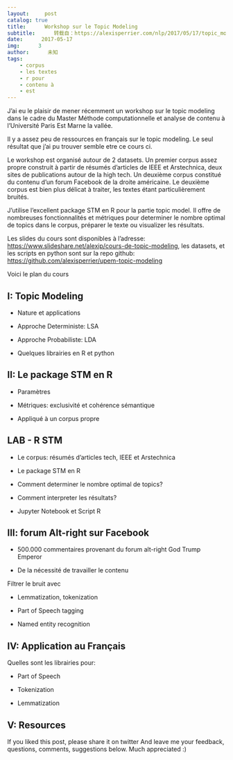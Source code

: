 ```yaml
---
layout:     post
catalog: true
title:      Workshop sur le Topic Modeling
subtitle:      转载自：https://alexisperrier.com/nlp/2017/05/17/topic_modeling_master_etudes_numeriques_UPEM.html
date:      2017-05-17
img:      3
author:      未知
tags:
    - corpus
    - les textes
    - r pour
    - contenu à
    - est
---
```


J’ai eu le plaisir de mener récemment un workshop sur le topic modeling dans le cadre du Master Méthode computationnelle et analyse de contenu à l’Université Paris Est Marne la vallée.

Il y a assez peu de ressources en français sur le topic modeling. Le seul résultat que j’ai pu trouver semble etre ce cours ci.

Le workshop est organisé autour de 2 datasets. Un premier corpus assez propre construit à partir de résumés d’articles de IEEE et Arstechnica, deux sites de publications autour de la high tech. Un deuxième corpus constitué du contenu d’un forum Facebook de la droite américaine. Le deuxième corpus est bien plus délicat à traiter, les textes étant particulièrement bruités.

J’utilise l’excellent package STM en R pour la partie topic model. Il offre de nombreuses fonctionnalités et métriques pour determiner le nombre optimal de topics dans le corpus, préparer le texte ou visualizer les résultats.

Les slides du cours sont disponibles à l’adresse: https://www.slideshare.net/alexip/cours-de-topic-modeling, les datasets, et les scripts en python sont sur la repo github: https://github.com/alexisperrier/upem-topic-modeling

Voici le plan du cours

## I: Topic Modeling

- Nature et applications

- Approche Deterministe: LSA

- Approche Probabiliste: LDA

- Quelques librairies en R et python


## II: Le package STM en R

- Paramètres

- Métriques: exclusivité et cohérence sémantique

- Appliqué à un corpus propre


## LAB - R STM

- Le corpus: résumés d’articles tech, IEEE et Arstechnica

- Le package STM en R

- Comment determiner le nombre optimal de topics?

- Comment interpreter les résultats?

- Jupyter Notebook et Script R


## III: forum Alt-right sur Facebook

- 500.000 commentaires provenant du forum alt-right God Trump Emperor

- De la nécessité de travailler le contenu

Filtrer le bruit avec
 
- Lemmatization, tokenization

- Part of Speech tagging

- Named entity recognition


## IV: Application au Français

Quelles sont les librairies pour:
 
- Part of Speech

- Tokenization

- Lemmatization


## V: Resources



> 
If you liked this post, please share it on twitter
And leave me your feedback, questions, comments, suggestions below.
Much appreciated :)


